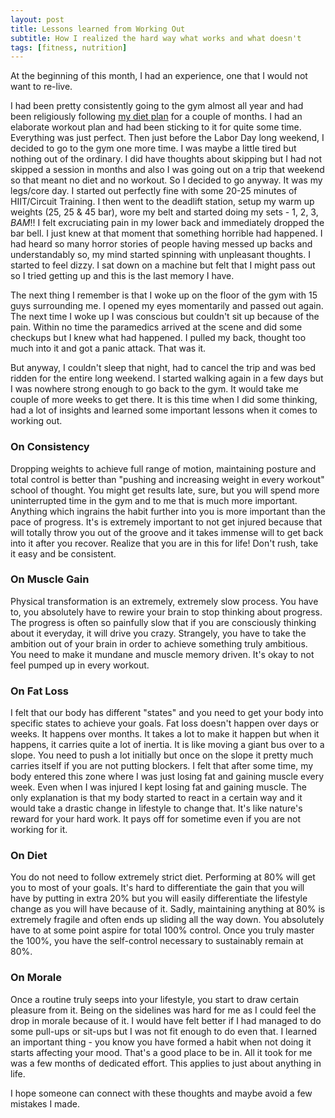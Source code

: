 ```yaml
---
layout: post
title: Lessons learned from Working Out
subtitle: How I realized the hard way what works and what doesn't
tags: [fitness, nutrition]
---
```

At the beginning of this month, I had an experience, one that I would not want to re-live.

I had been pretty consistently going to the gym almost all year and had been religiously following [my diet plan](https://medium.com/better-humans/everything-you-need-to-know-about-the-slow-carb-diet-a67062761d92) for a couple of months. I had an elaborate workout plan and had been sticking to it for quite some time. Everything was just perfect. Then just before the Labor Day long weekend, I decided to go to the gym one more time. I was maybe a little tired but nothing out of the ordinary. I did have thoughts about skipping but I had not skipped a session in months and also I was going out on a trip that weekend so that meant no diet and no workout. So I decided to go anyway. It was my legs/core day. I started out perfectly fine with some 20-25 minutes of HIIT/Circuit Training. I then went to the deadlift station, setup my warm up weights (25, 25 & 45 bar), wore my belt and started doing my sets - 1, 2, 3, *BAM*!! I felt excruciating pain in my lower back and immediately dropped the bar bell. I just knew at that moment that something horrible had happened. I had heard so many horror stories of people having messed up backs and understandably so, my mind started spinning with unpleasant thoughts. I started to feel dizzy. I sat down on a machine but felt that I might pass out so I tried getting up and this is the last memory I have.

The next thing I remember is that I woke up on the floor of the gym with 15 guys surrounding me. I opened my eyes momentarily and passed out again. The next time I woke up I was conscious but couldn't sit up because of the pain. Within no time the paramedics arrived at the scene and did some checkups but I knew what had happened. I pulled my back, thought too much into it and got a panic attack. That was it.

But anyway, I couldn't sleep that night, had to cancel the trip and was bed ridden for the entire long weekend. I started walking again in a few days but I was nowhere strong enough to go back to the gym. It would take me couple of more weeks to get there. It is this time when I did some thinking, had a lot of insights and learned some important lessons when it comes to working out.

### On Consistency

Dropping weights to achieve full range of motion, maintaining posture and total control is better than "pushing and increasing weight in every workout" school of thought. You might get results late, sure, but you will spend more uninterrupted time in the gym and to me that is much more important. Anything which ingrains the habit further into you is more important than the pace of progress. It's is extremely important to not get injured because that will totally throw you out of the groove and it takes immense will to get back into it after you recover. Realize that you are in this for life! Don't rush, take it easy and be consistent.

### On Muscle Gain

Physical transformation is an extremely, extremely slow process. You have to, you absolutely have to rewire your brain to stop thinking about progress. The progress is often so painfully slow that if you are consciously thinking about it everyday, it will drive you crazy. Strangely, you have to take the ambition out of your brain in order to achieve something truly ambitious. You need to make it mundane and muscle memory driven. It's okay to not feel pumped up in every workout.

### On Fat Loss

I felt that our body has different "states" and you need to get your body into specific states to achieve your goals. Fat loss doesn't happen over days or weeks. It happens over months. It takes a lot to make it happen but when it happens, it carries quite a lot of inertia. It is like moving a giant bus over to a slope. You need to push a lot initially but once on the slope it pretty much carries itself if you are not putting blockers. I felt that after some time, my body entered this zone where I was just losing fat and gaining muscle every week. Even when I was injured I kept losing fat and gaining muscle. The only explanation is that my body started to react in a certain way and it would take a drastic change in lifestyle to change that. It's like nature's reward for your hard work. It pays off for sometime even if you are not working for it.

### On Diet

You do not need to follow extremely strict diet.  Performing at 80% will get you to most of your goals. It's hard to differentiate the gain that you will have by putting in extra 20% but you will easily differentiate the lifestyle change as you will have because of it. Sadly, maintaining anything at 80% is extremely fragile and often ends up sliding all the way down. You absolutely have to at some point aspire for total 100% control. Once you truly master the 100%, you have the self-control necessary to sustainably remain at 80%.

### On Morale

Once a routine truly seeps into your lifestyle, you start to draw certain pleasure from it. Being on the sidelines was hard for me as I could feel the drop in morale because of it. I would have felt better if I had managed to do some pull-ups or sit-ups but I was not fit enough to do even that. I learned an important thing - you know you have formed a habit when not doing it starts affecting your mood. That's a good place to be in. All it took for me was a few months of dedicated effort. This applies to just about anything in life.

I hope someone can connect with these thoughts and maybe avoid a few mistakes I made. 

<!-- I'm sharing a picture of my journey so far - from fat, to fit, to figure!

<img style="float: center;" src="../img/transformation.jpg">i -->

